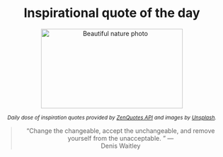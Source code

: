 
<div align="center">

# Inspirational quote of the day

<img src="./data/photo.jpeg" alt="Beautiful nature photo" width="320" height="180">

<sub><i>Daily dose of inspiration quotes provided by [ZenQuotes API](https://zenquotes.io/) and images by [Unsplash](https://unsplash.com/).</i></sub>


<blockquote>&ldquo;Change the changeable, accept the unchangeable, and remove yourself from the unacceptable. &rdquo; &mdash; <footer>Denis Waitley</footer></blockquote>

</div>
